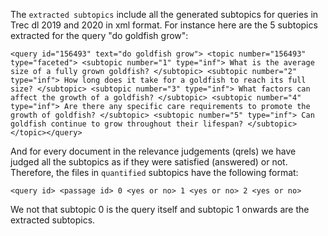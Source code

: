 The `extracted subtopics` include all the generated subtopics for queries in Trec dl 2019 and 2020 in xml format.
For instance here are the 5 subtopics extracted for the query "do goldfish grow": 

`<query id="156493" text="do goldfish grow">
<topic number="156493" type="faceted">
<subtopic number="1" type="inf"> What is the average size of a fully grown goldfish? </subtopic>
<subtopic number="2" type="inf"> How long does it take for a goldfish to reach its full size? </subtopic>
<subtopic number="3" type="inf"> What factors can affect the growth of a goldfish? </subtopic>
<subtopic number="4" type="inf"> Are there any specific care requirements to promote the growth of goldfish? </subtopic>
<subtopic number="5" type="inf"> Can goldfish continue to grow throughout their lifespan? </subtopic>
</topic></query>`

And for every document in the relevance judgements (qrels) we have judged all the subtopics as if they were satisfied (answered) or not. 
Therefore, the files in `quantified` subtopics have the following format:

`<query id> <passage id> 0 <yes or no> 1 <yes or no> 2 <yes or no> `

We not that subtopic 0 is the query itself and subtopic 1 onwards are the extracted subtopics.
